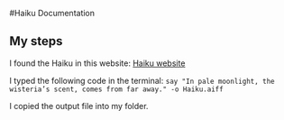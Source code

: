 #Haiku Documentation

## My steps

I found the Haiku in this website:
[Haiku website](https://reedsy.com/discovery/blog/haiku-poem-examples)

I typed the following code in the terminal:
`say "In pale moonlight, the wisteria’s scent, comes from far away." -o Haiku.aiff`

I copied the output file into my folder.
